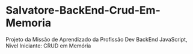 # Salvatore-BackEnd-Crud-Em-Memoria
Projeto da Missão de Aprendizado da Profissão Dev BackEnd JavaScript, Nivel Iniciante: CRUD em Memória
